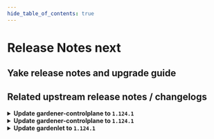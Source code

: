 ```yaml
---
hide_table_of_contents: true
---
```


# Release Notes next

## Yake release notes and upgrade guide

## Related upstream release notes / changelogs


<details>
<summary><b>Update gardener-controlplane to <code>1.124.1</code></b></summary>

# [gardener/gardener]

## 🐛 Bug Fixes

- `[OPERATOR]` A bug which could cause istio service and workload dashboards to show "many-to-many matching errors" after kube-apiserver pods were rolling has been fixed. by @oliver-goetz [#12638]
- `[OPERATOR]` Fix cluster-autoscaler specific annotations on machine deployment upon update in worker specific cluster autoscaler options. by @takoverflow [#12680]
- `[USER]` The Kubernetes feature gate `ValidatingAdmissionPolicy` is now marked as removed in Kubernetes 1.32. Previously, it was possible to upgrade a Shoot cluster to Kubernetes 1.32 with this feature gate enabled, which resulted in kube-apiserver failing to start due to an unrecognized feature gate. by @marc1404 [#12645]
## 🏃 Others

- `[DEPENDENCY]` The following dependencies have been updated:  
  - `gardener/dashboard` from `1.81.0` to `1.81.1`. [Release Notes](https://redirect.github.com/gardener/dashboard/releases/tag/1.81.1) by @gardener-ci-robot [#12621]
- `[OPERATOR]` A bug in Gardener Node Agent that prevented the location for the sandbox image to be configurable to a custom value on worker nodes with containerd 2.x was fixed. by @MrBatschner [#12672]
[github.com/gardener/dashboard:1.81.1]
# [gardener/dashboard]

## 🐛 Bug Fixes

- `[USER]` Fixed issue where wrong dashboard version (with -dev tag) was displayed in the UI by @gardener-github-actions[bot] [#2527]

## Helm Charts
- controlplane: `europe-docker.pkg.dev/gardener-project/releases/charts/gardener/controlplane:v1.124.1`
- gardenlet: `europe-docker.pkg.dev/gardener-project/releases/charts/gardener/gardenlet:v1.124.1`
- operator: `europe-docker.pkg.dev/gardener-project/releases/charts/gardener/operator:v1.124.1`
- resource-manager: `europe-docker.pkg.dev/gardener-project/releases/charts/gardener/resource-manager:v1.124.1`
## Container (OCI) Images
- admission-controller: `europe-docker.pkg.dev/gardener-project/releases/gardener/admission-controller:v1.124.1`
- apiserver: `europe-docker.pkg.dev/gardener-project/releases/gardener/apiserver:v1.124.1`
- controller-manager: `europe-docker.pkg.dev/gardener-project/releases/gardener/controller-manager:v1.124.1`
- gardenadm: `europe-docker.pkg.dev/gardener-project/releases/gardener/gardenadm:v1.124.1`
- gardenlet: `europe-docker.pkg.dev/gardener-project/releases/gardener/gardenlet:v1.124.1`
- node-agent: `europe-docker.pkg.dev/gardener-project/releases/gardener/node-agent:v1.124.1`
- operator: `europe-docker.pkg.dev/gardener-project/releases/gardener/operator:v1.124.1`
- resource-manager: `europe-docker.pkg.dev/gardener-project/releases/gardener/resource-manager:v1.124.1`
- scheduler: `europe-docker.pkg.dev/gardener-project/releases/gardener/scheduler:v1.124.1`


</details>

<details>
<summary><b>Update gardener-controlplane to <code>1.124.1</code></b></summary>

# [gardener/gardener]

## 🐛 Bug Fixes

- `[OPERATOR]` A bug which could cause istio service and workload dashboards to show "many-to-many matching errors" after kube-apiserver pods were rolling has been fixed. by @oliver-goetz [#12638]
- `[OPERATOR]` Fix cluster-autoscaler specific annotations on machine deployment upon update in worker specific cluster autoscaler options. by @takoverflow [#12680]
- `[USER]` The Kubernetes feature gate `ValidatingAdmissionPolicy` is now marked as removed in Kubernetes 1.32. Previously, it was possible to upgrade a Shoot cluster to Kubernetes 1.32 with this feature gate enabled, which resulted in kube-apiserver failing to start due to an unrecognized feature gate. by @marc1404 [#12645]
## 🏃 Others

- `[DEPENDENCY]` The following dependencies have been updated:  
  - `gardener/dashboard` from `1.81.0` to `1.81.1`. [Release Notes](https://redirect.github.com/gardener/dashboard/releases/tag/1.81.1) by @gardener-ci-robot [#12621]
- `[OPERATOR]` A bug in Gardener Node Agent that prevented the location for the sandbox image to be configurable to a custom value on worker nodes with containerd 2.x was fixed. by @MrBatschner [#12672]
[github.com/gardener/dashboard:1.81.1]
# [gardener/dashboard]

## 🐛 Bug Fixes

- `[USER]` Fixed issue where wrong dashboard version (with -dev tag) was displayed in the UI by @gardener-github-actions[bot] [#2527]

## Helm Charts
- controlplane: `europe-docker.pkg.dev/gardener-project/releases/charts/gardener/controlplane:v1.124.1`
- gardenlet: `europe-docker.pkg.dev/gardener-project/releases/charts/gardener/gardenlet:v1.124.1`
- operator: `europe-docker.pkg.dev/gardener-project/releases/charts/gardener/operator:v1.124.1`
- resource-manager: `europe-docker.pkg.dev/gardener-project/releases/charts/gardener/resource-manager:v1.124.1`
## Container (OCI) Images
- admission-controller: `europe-docker.pkg.dev/gardener-project/releases/gardener/admission-controller:v1.124.1`
- apiserver: `europe-docker.pkg.dev/gardener-project/releases/gardener/apiserver:v1.124.1`
- controller-manager: `europe-docker.pkg.dev/gardener-project/releases/gardener/controller-manager:v1.124.1`
- gardenadm: `europe-docker.pkg.dev/gardener-project/releases/gardener/gardenadm:v1.124.1`
- gardenlet: `europe-docker.pkg.dev/gardener-project/releases/gardener/gardenlet:v1.124.1`
- node-agent: `europe-docker.pkg.dev/gardener-project/releases/gardener/node-agent:v1.124.1`
- operator: `europe-docker.pkg.dev/gardener-project/releases/gardener/operator:v1.124.1`
- resource-manager: `europe-docker.pkg.dev/gardener-project/releases/gardener/resource-manager:v1.124.1`
- scheduler: `europe-docker.pkg.dev/gardener-project/releases/gardener/scheduler:v1.124.1`


</details>

<details>
<summary><b>Update gardenlet to <code>1.124.1</code></b></summary>

# [gardener/gardener]

## 🐛 Bug Fixes

- `[OPERATOR]` A bug which could cause istio service and workload dashboards to show "many-to-many matching errors" after kube-apiserver pods were rolling has been fixed. by @oliver-goetz [#12638]
- `[OPERATOR]` Fix cluster-autoscaler specific annotations on machine deployment upon update in worker specific cluster autoscaler options. by @takoverflow [#12680]
- `[USER]` The Kubernetes feature gate `ValidatingAdmissionPolicy` is now marked as removed in Kubernetes 1.32. Previously, it was possible to upgrade a Shoot cluster to Kubernetes 1.32 with this feature gate enabled, which resulted in kube-apiserver failing to start due to an unrecognized feature gate. by @marc1404 [#12645]
## 🏃 Others

- `[DEPENDENCY]` The following dependencies have been updated:  
  - `gardener/dashboard` from `1.81.0` to `1.81.1`. [Release Notes](https://redirect.github.com/gardener/dashboard/releases/tag/1.81.1) by @gardener-ci-robot [#12621]
- `[OPERATOR]` A bug in Gardener Node Agent that prevented the location for the sandbox image to be configurable to a custom value on worker nodes with containerd 2.x was fixed. by @MrBatschner [#12672]
[github.com/gardener/dashboard:1.81.1]
# [gardener/dashboard]

## 🐛 Bug Fixes

- `[USER]` Fixed issue where wrong dashboard version (with -dev tag) was displayed in the UI by @gardener-github-actions[bot] [#2527]

## Helm Charts
- controlplane: `europe-docker.pkg.dev/gardener-project/releases/charts/gardener/controlplane:v1.124.1`
- gardenlet: `europe-docker.pkg.dev/gardener-project/releases/charts/gardener/gardenlet:v1.124.1`
- operator: `europe-docker.pkg.dev/gardener-project/releases/charts/gardener/operator:v1.124.1`
- resource-manager: `europe-docker.pkg.dev/gardener-project/releases/charts/gardener/resource-manager:v1.124.1`
## Container (OCI) Images
- admission-controller: `europe-docker.pkg.dev/gardener-project/releases/gardener/admission-controller:v1.124.1`
- apiserver: `europe-docker.pkg.dev/gardener-project/releases/gardener/apiserver:v1.124.1`
- controller-manager: `europe-docker.pkg.dev/gardener-project/releases/gardener/controller-manager:v1.124.1`
- gardenadm: `europe-docker.pkg.dev/gardener-project/releases/gardener/gardenadm:v1.124.1`
- gardenlet: `europe-docker.pkg.dev/gardener-project/releases/gardener/gardenlet:v1.124.1`
- node-agent: `europe-docker.pkg.dev/gardener-project/releases/gardener/node-agent:v1.124.1`
- operator: `europe-docker.pkg.dev/gardener-project/releases/gardener/operator:v1.124.1`
- resource-manager: `europe-docker.pkg.dev/gardener-project/releases/gardener/resource-manager:v1.124.1`
- scheduler: `europe-docker.pkg.dev/gardener-project/releases/gardener/scheduler:v1.124.1`


</details>
